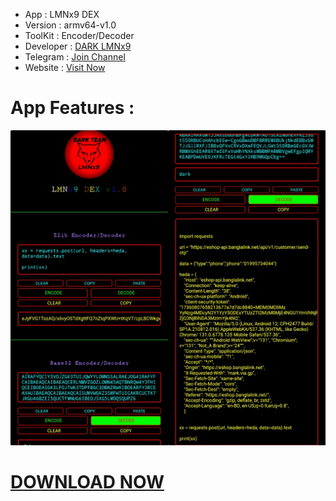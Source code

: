 - App : LMNx9 DEX
- Version : armv64-v1.0
- ToolKit : Encoder/Decoder
- Developer : [DARK LMNx9](https://t.me/x_LMNx9)
- Telegram : [Join Channel](https://t.me/TEAM_LMNx9)
- Website : [Visit Now](http://lmnx9.rf.gd)

# App Features :

![](https://raw.githubusercontent.com/LMNx9-JOHNY/LMNx9-DEX/refs/heads/main/LMNx9_DEX_v1.0.png)

# [DOWNLOAD NOW](https://github.com/LMNx9-JOHNY/LMNx9-DEX/raw/refs/heads/main/LMNx9_DEX.apk)
